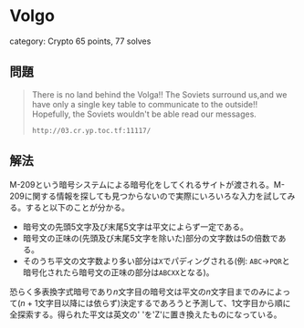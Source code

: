 # Volgo
category: Crypto
65 points, 77 solves

## 問題
> There is no land behind the Volga!! The Soviets surround us,and we have only a single key table to communicate to the outside!! Hopefully, the Soviets wouldn't be able read our messages.  
>   
> `http://03.cr.yp.toc.tf:11117/`

## 解法
M-209という暗号システムによる暗号化をしてくれるサイトが渡される。M-209に関する情報を探しても見つからないので実際にいろいろな入力を試してみる。すると以下のことが分かる。  
- 暗号文の先頭5文字及び末尾5文字は平文によらず一定である。
- 暗号文の正味の(先頭及び末尾5文字を除いた)部分の文字数は5の倍数である。
- そのうち平文の文字数より多い部分は`X`でパディングされる(例: `ABC`→`PQR`と暗号化されたら暗号文の正味の部分は`ABCXX`となる)。

恐らく多表換字式暗号であり$n$文字目の暗号文は平文の$n$文字目までのみによって($n+1$文字目以降には依らず)決定するであろうと予測して、1文字目から順に全探索する。得られた平文は英文の' 'を'Z'に置き換えたものになっている。
